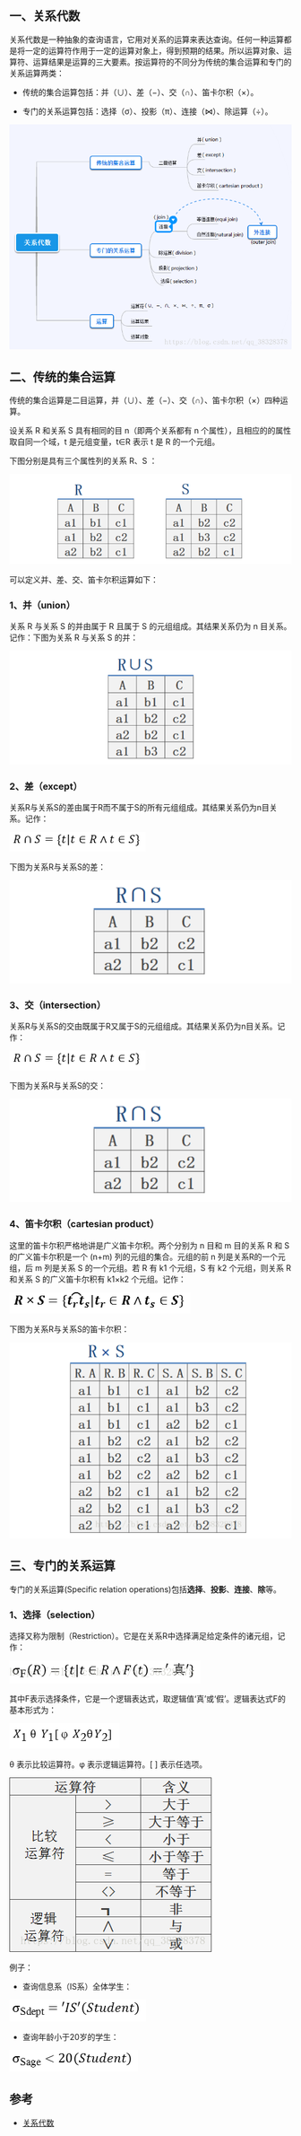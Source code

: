 ## 一、关系代数



关系代数是一种抽象的查询语言，它用对关系的运算来表达查询。任何一种运算都是将一定的运算符作用于一定的运算对象上，得到预期的结果。所以运算对象、运算符、运算结果是运算的三大要素。按运算符的不同分为传统的集合运算和专门的关系运算两类：



- 传统的集合运算包括：并（∪）、差（−）、交（∩）、笛卡尔积（×）。

- 专门的关系运算包括：选择（σ）、投影（π）、连接（⋈）、除运算（÷）。



![img](./assets/1671812971118-18948538-161a-43ea-97cb-ed58564a4ec4.png)



## 二、传统的集合运算



传统的集合运算是二目运算，并（∪）、差（−）、交（∩）、笛卡尔积（×）四种运算。



设关系 R 和关系 S 具有相同的目 n（即两个关系都有 n 个属性），且相应的的属性取自同一个域，t 是元组变量，t∈R 表示 t 是 R 的一个元组。



下图分别是具有三个属性列的关系 R、S ：



![img](./assets/1671812980692-457dc80a-c5d1-425e-871c-c234ef01c245.png)



可以定义并、差、交、笛卡尔积运算如下：



### 1、并（union）



关系 R 与关系 S 的并由属于 R 且属于 S 的元组组成。其结果关系仍为 n 目关系。记作：下图为关系 R 与关系 S 的并：



![img](./assets/1671812988387-18746145-236c-40f0-bc82-e9c97ceba00c.png)



### 2、差（except）



关系R与关系S的差由属于R而不属于S的所有元组组成。其结果关系仍为n目关系。记作：



![img](./assets/1671813019670-c7110582-f08f-44c8-bd43-b6de2ac14b2e.png)



下图为关系R与关系S的差：

![img](./assets/1671812996245-f14954df-d8d1-45ff-9f29-ec7183c3a1c8.png)



### 3、交（intersection）



关系R与关系S的交由既属于R又属于S的元组组成。其结果关系仍为n目关系。记作：



![img](./assets/1671813048233-d1928f43-96d0-471e-aa7a-99608aba6e97.png)



下图为关系R与关系S的交：



![img](./assets/1671813038375-0267edd0-d726-4e6c-88f0-e649a1db36af.png)



### 4、笛卡尔积（cartesian product）



这里的笛卡尔积严格地讲是广义笛卡尔积。两个分别为 n 目和 m 目的关系 R 和 S 的广义笛卡尔积是一个 (n+m) 列的元组的集合。元组的前 n 列是关系R的一个元组，后 m 列是关系 S 的一个元组。若 R 有 k1 个元组，S 有 k2 个元组，则关系 R 和关系 S 的广义笛卡尔积有 k1×k2 个元组。记作：



![img](./assets/1671813062082-c6d7c3dc-8f50-4fbe-8662-91df21af22f9.png)



下图为关系R与关系S的笛卡尔积：



![img](./assets/1671813068178-69c78809-aaf1-4b21-8c04-bd3ecbe77a46.png)



## 三、专门的关系运算



专门的关系运算(Specific relation operations)包括**选择**、**投影**、**连接**、**除**等。



### 1、选择（selection）



选择又称为限制（Restriction）。它是在关系R中选择满足给定条件的诸元组，记作：



![img](./assets/1671813079076-3d81e4cb-1c8e-4660-9af5-3bf12dd46364.png)



其中F表示选择条件，它是一个逻辑表达式，取逻辑值‘真’或‘假’。逻辑表达式F的基本形式为：

![img](./assets/1671813109869-d1486ffd-ead5-4902-a30a-0828c5ca7856.png)



θ 表示比较运算符。φ 表示逻辑运算符。[ ] 表示任选项。



![img](./assets/1671813116058-2fb22a8f-253a-412c-af11-f2362d631651.png)



例子：



- 查询信息系（IS系）全体学生：



![img](./assets/1671813125215-1a9e93fa-6d9c-4df4-ba58-71a5f0985f3f.png)



- 查询年龄小于20岁的学生：



![img](./assets/1671813132114-954bdea8-41f0-4080-a445-5ba38ecf91ff.png)



## 参考



- [关系代数](https://www.cnblogs.com/lsqin/p/9342923.html)